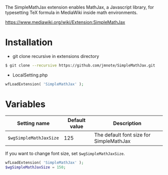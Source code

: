 The SimpleMathJax extension enables MathJax, a Javascript library, for typesetting TeX formula in MediaWiki inside math environments.

https://www.mediawiki.org/wiki/Extension:SimpleMathJax


# Installation
* git clone recursive in extensions directory
```Bash
$ git clone --recursive https://github.com/jmnote/SimpleMathJax.git
```
* LocalSetting.php
```PHP
wfLoadExtension( 'SimpleMathJax' );
```

# Variables
| Setting name             | Default value                                       | Description                             |
| ------------------------ | --------------------------------------------------- | --------------------------------------- |
| `$wgSimpleMathJaxSize`   | 125                                                 | The default font size for SimpleMathJax |

If you want to change font size, set `$wgSimpleMathJaxSize`.
```PHP
wfLoadExtension( 'SimpleMathJax' );
$wgSimpleMathJaxSize = 150;
```
